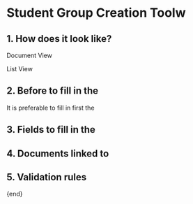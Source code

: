 <!-- add-breadcrumbs -->
# Student Group Creation Toolw

## 1. How does it look like?  

Document View

List View

## 2. Before to fill in the  
It is preferable to fill in first the

## 3. Fields to fill in the

## 4. Documents linked to

## 5. Validation rules



{end}
